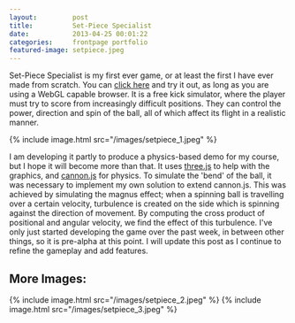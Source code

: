 ```yaml
---
layout:         post
title:          Set-Piece Specialist
date:           2013-04-25 00:01:22
categories:     frontpage portfolio
featured-image: setpiece.jpeg
---
```

Set-Piece Specialist is my first ever game, or at least the first I have ever made from scratch. You can [click here](https://liamness.github.io/setpiece-specialist) and try it out, as long as you are using a WebGL capable browser. It is a free kick simulator, where the player must try to score from increasingly difficult positions. They can control the power, direction and spin of the ball, all of which affect its flight in a realistic manner.

{% include image.html src="/images/setpiece_1.jpeg" %}

I am developing it partly to produce a physics-based demo for my course, but I hope it will become more than that. It uses [three.js](https://mrdoob.github.io/three.js/) to help with the graphics, and [cannon.js](https://schteppe.github.io/cannon.js/") for physics. To simulate the 'bend' of the ball, it was necessary to implement my own solution to extend cannon.js. This was achieved by simulating the magnus effect; when a spinning ball is travelling over a certain velocity, turbulence is created on the side which is spinning against the direction of movement. By computing the cross product of positional and angular velocity, we find the effect of this turbulence. I've only just started developing the game over the past week, in between other things, so it is pre-alpha at this point. I will update this post as I continue to refine the gameplay and add features.

## More Images:
{% include image.html src="/images/setpiece_2.jpeg" %}
{% include image.html src="/images/setpiece_3.jpeg" %}
